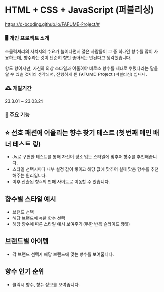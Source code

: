 # HTML + CSS + JavaScript (퍼블리싱)

https://d-bcoding.github.io/FAFUME-Project/#

### 🖥️ 개인 프로젝트 소개

스몰럭셔리의 사치재의 수요가 늘어나면서 많은 사람들이 그 중 하나인 향수를 많이 사용하는데, 향수라는 것이 단순히 향만 좋아서는 안된다고 생각했습니다.

향도 향이지만, 자신의 의상 스타일과 어울려야 비로소 향수를 제대로 뿌렸다라는 말을 할 수 있을 것이라 생각되어, 진행하게 된 FAFUME-Project (퍼블리싱) 입니다.

### 🕰️ 개발기간

23.3.01 ~ 23.03.24

### 📌 주요 기능

## ⭐ 선호 패션에 어울리는 향수 찾기 테스트 (첫 번째 메인 배너 테스트 링)
- Js로 구현한 테스트를 통해 자신이 평소 입는 스타일에 맞추어 향수를 추천해줍니다.
- 스타일 선택시마다 내부 설정 값이 쌓이고 해당 값에 맞추어 실제 맞춤 향수를 추천해주는 원리입니다.
- 이후 산출된 향수의 판매 사이트로 이동할 수 있습니다.

## 향수별 스타일 예시
- 브랜드 선택
- 해당 브랜드에 속한 향수 선택
- 해당 향수에 따른 스타일 예시 보여주기 (무한 반복 슬라이드 형태)

## 브랜드별 아이템
- 각 브랜드 선택시 해당 브랜드에 맞는 향수를 보여줍니다.

## 향수 인기 순위
- 클릭시 향수, 향수 정보를 보여줍니다.
